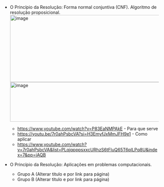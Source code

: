 - O Princípio da Resolução: Forma normal conjuntiva (CNF). Algoritmo de resolução proposicional.
  <img width="1146" height="217" alt="image" src="https://github.com/user-attachments/assets/7ec7b913-5e92-4120-85b4-c5d3d28d4c81" />
  <img width="1032" height="128" alt="image" src="https://github.com/user-attachments/assets/984a2c83-ca0b-46a0-8a22-08580c129f5f" />

  - https://www.youtube.com/watch?v=P83EaNMPAkE - Para que serve
  - https://youtu.be/7r0ahPsbcVA?si=H3EmyfJxMmJFH9e1 - Como aplicar
  - https://www.youtube.com/watch?v=7r0ahPsbcVA&list=PLqjqpppsxxcURhzS6tFluQ65T6plLPq8U&index=7&pp=iAQB
    
- O Princípio da Resolução: Aplicações em problemas computacionais.
  - Grupo A (Alterar titulo e por link para página)
  - Grupo B (Alterar titulo e por link para página)
